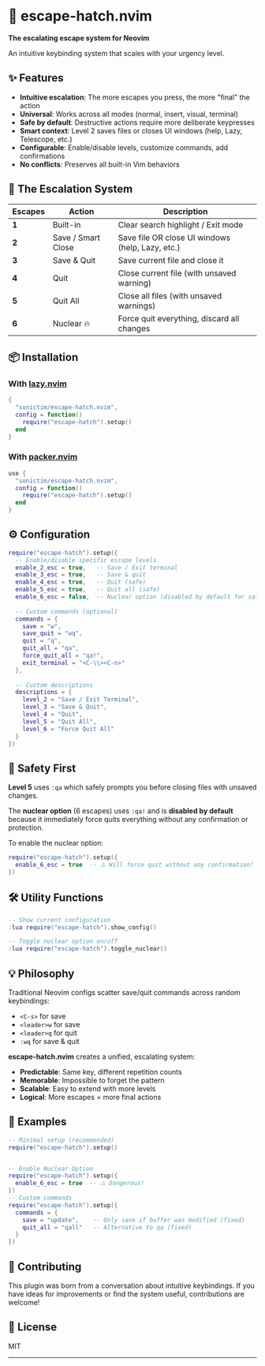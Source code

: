 # 🚀 escape-hatch.nvim

**The escalating escape system for Neovim**

An intuitive keybinding system that scales with your urgency level.

## ✨ Features

- **Intuitive escalation**: The more escapes you press, the more "final" the action
- **Universal**: Works across all modes (normal, insert, visual, terminal)  
- **Safe by default**: Destructive actions require more deliberate keypresses
- **Smart context**: Level 2 saves files or closes UI windows (help, Lazy, Telescope, etc.)
- **Configurable**: Enable/disable levels, customize commands, add confirmations
- **No conflicts**: Preserves all built-in Vim behaviors

## 🎯 The Escalation System

| Escapes | Action | Description |
|---------|--------|-------------|
| **1** | Built-in | Clear search highlight / Exit mode |
| **2** | Save / Smart Close | Save file OR close UI windows (help, Lazy, etc.) |
| **3** | Save & Quit | Save current file and close it |
| **4** | Quit | Close current file (with unsaved warning) |
| **5** | Quit All | Close all files (with unsaved warnings) |
| **6** | Nuclear 🔥 | Force quit everything, discard all changes |

## 📦 Installation

### With [lazy.nvim](https://github.com/folke/lazy.nvim)
```lua
{
  "sonictim/escape-hatch.nvim",
  config = function()
    require("escape-hatch").setup()
  end
}
```

### With [packer.nvim](https://github.com/wbthomason/packer.nvim)
```lua
use {
  "sonictim/escape-hatch.nvim",
  config = function()
    require("escape-hatch").setup()
  end
}
```

## ⚙️ Configuration

```lua
require("escape-hatch").setup({
  -- Enable/disable specific escape levels
  enable_2_esc = true,   -- Save / Exit terminal
  enable_3_esc = true,   -- Save & quit
  enable_4_esc = true,   -- Quit (safe)
  enable_5_esc = true,   -- Quit all (safe)
  enable_6_esc = false,  -- Nuclear option (disabled by default for safety)
  
  -- Custom commands (optional)
  commands = {
    save = "w",
    save_quit = "wq",
    quit = "q",
    quit_all = "qa",
    force_quit_all = "qa!",
    exit_terminal = "<C-\\><C-n>"
  },
  
  -- Custom descriptions
  descriptions = {
    level_2 = "Save / Exit Terminal",
    level_3 = "Save & Quit", 
    level_4 = "Quit",
    level_5 = "Quit All",
    level_6 = "Force Quit All"
  }
})
```

## 🚦 Safety First

**Level 5** uses `:qa` which safely prompts you before closing files with unsaved changes.

The **nuclear option** (6 escapes) uses `:qa!` and is **disabled by default** because it immediately force quits everything without any confirmation or protection.

To enable the nuclear option:
```lua
require("escape-hatch").setup({
  enable_6_esc = true  -- ⚠️ Will force quit without any confirmation!
})
```

## 🛠️ Utility Functions

```lua
-- Show current configuration
:lua require("escape-hatch").show_config()

-- Toggle nuclear option on/off
:lua require("escape-hatch").toggle_nuclear()
```

## 💡 Philosophy

Traditional Neovim configs scatter save/quit commands across random keybindings:
- `<C-s>` for save
- `<leader>w` for save  
- `<leader>q` for quit
- `:wq` for save & quit

**escape-hatch.nvim** creates a unified, escalating system:
- **Predictable**: Same key, different repetition counts
- **Memorable**: Impossible to forget the pattern
- **Scalable**: Easy to extend with more levels
- **Logical**: More escapes = more final actions

## 🎨 Examples

```lua
-- Minimal setup (recommended)
require("escape-hatch").setup()


-- Enable Nuclear Option
require("escape-hatch").setup({
  enable_6_esc = true  -- ⚠️ Dangerous!
})
-- Custom commands
require("escape-hatch").setup({
  commands = {
    save = "update",    -- Only save if buffer was modified (fixed)
    quit_all = "qall"   -- Alternative to qa (fixed)
  }
})
```

## 🤝 Contributing

This plugin was born from a conversation about intuitive keybindings. If you have ideas for improvements or find the system useful, contributions are welcome!

## 📄 License

MIT

---

